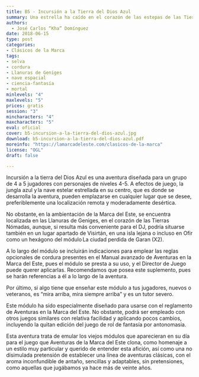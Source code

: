 ```yaml
---
title: B5 - Incursión a la Tierra del Dios Azul
summary: Una estrella ha caído en el corazón de las estepas de las Tierras Nómadas y de ella ha empezado a extenderse una extraña jungla de hojas azules. Los animales mutan en sus cercanías, el cielo nocturno se llena de portentos y la gente tiene sueños y profecías nefandas.
authors:
  - José Carlos “Kha” Domínguez
date: 2018-06-15
type: post
categories:
- Clásicos de la Marca
tags:
- selva
- cordura
- Llanuras de Geniges
- nave espacial
- ciencia-fantasía
- mortal
minlevels: "4"
maxlevels: "5"
prices: gratis
session: "3"
mincharacters: "4"
maxcharacters: "5"
eval: oficial
cover: b5-incursion-a-la-tierra-del-dios-azul.jpg
download: b5-incursion-a-la-tierra-del-dios-azul.pdf
moreinfo: "https://lamarcadeleste.com/clasicos-de-la-marca"
license: "OGL"
draft: false

---
```



Incursión a la tierra del Dios Azul es una aventura diseñada para un grupo de 4 a 5 jugadores con personajes de niveles 4-5. A efectos de juego, la jungla azul y la nave estelar estrellada en su centro, que es donde se desarrolla la aventura, pueden emplazarse en cualquier lugar que se desee, preferiblemente una localización remota y moderadamente desértica.

No obstante, en la ambientación de la Marca del Este, se encuentra localizada en las Llanuras de Geniges, en el corazón de las Tierras Nómadas, aunque, si resulta más conveniente para el DJ, podría situarse también en un lugar apartado de Visirtán, en una isla lejana o incluso en Ofir como un hexágono del módulo La ciudad perdida de Garan (X2).

A lo largo del módulo se incluirán indicaciones para emplear las reglas opcionales de cordura presentes en el Manual avanzado de Aventuras en la Marca del Este, pues el módulo se presta a su uso, y el Director de Juego puede querer aplicarlas. Recomendamos que posea este suplemento, pues se harán referencias a él a lo largo de la aventura.

Por último, si algo tiene que enseñar este módulo a tus jugadores, nuevos o veteranos, es “mira arriba, mira siempre arriba” y es un tutor severo.

Este módulo ha sido especialmente diseñado para usarse con el reglamento de Aventuras en la Marca del Este. No obstante, podrá ser empleado con otros juegos similares con relativa facilidad y aplicando pocos cambios, incluyendo la quitan edición del juego de rol de fantasía por antonomasia.

Esta aventura trata de emular los viejos módulos que aparecieran en su día para el juego que Aventuras de la Marca del Este clona, como homenaje a un estilo muy particular y querido de entender esta afición, así como una no disimulada pretensión de establecer una línea de aventuras clásicas, con el aroma inconfundible de antaño, sencillas y adaptables, sin pretensiones, como aquellas que jugábamos ya hace más de veinte años.
